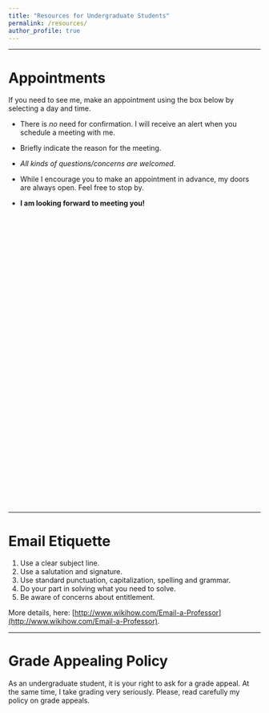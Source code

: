 ```yaml
---
title: "Resources for Undergraduate Students"
permalink: /resources/
author_profile: true
---
```


---

Appointments
============

If you need to see me, make an appointment using the box below by selecting a day and time.

* There is *no* need for confirmation. I will receive an alert when you schedule a meeting with me. 
* Briefly indicate the reason for the meeting. 

* *All kinds of questions/concerns are welcomed*. 
* While I encourage you to make an appointment in advance, my doors are always open. Feel free to stop by.
* **I am looking forward to meeting you!**

<!-- Calendly inline widget begin -->
<div class="calendly-inline-widget" data-url="http://calendly.com/bahamonde/officehours" style="min-width:320px;height:580px;"></div>
<script type="text/javascript" src="https://calendly.com/assets/external/widget.js"></script>
<!-- Calendly inline widget end -->

---

Email Etiquette
===============

1. Use a clear subject line. 
2. Use a salutation and signature. 
3. Use standard punctuation, capitalization, spelling and grammar. 
4. Do your part in solving what you need to solve. 
5. Be aware of concerns about entitlement.

More details, here: [http://www.wikihow.com/Email-a-Professor](http://www.wikihow.com/Email-a-Professor).

---

Grade Appealing Policy
=======================

As an undergraduate student, it is your right to ask for a grade appeal. At the same time, I take grading very seriously. Please, read carefully my policy on grade appeals.


<div>
    <a href="/resources/ReGrade_Policy.pdf"><i class="fa fa-file-pdf-o fa" style="color:#d21034"></i></a>
</div>




